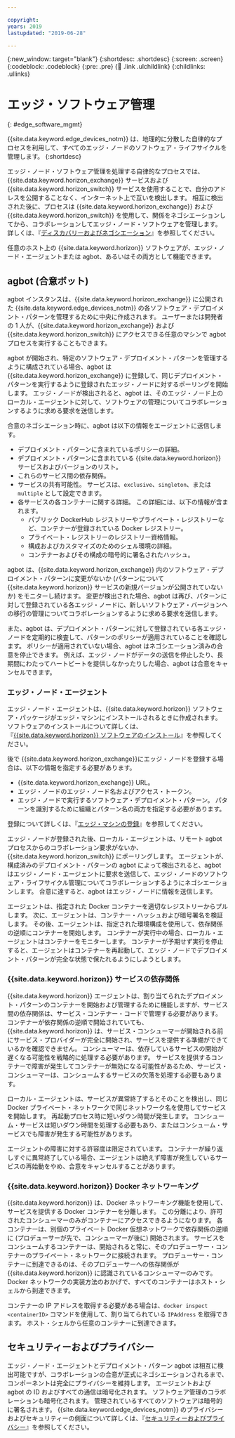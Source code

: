 ```yaml
---

copyright:
years: 2019
lastupdated: "2019-06-28"

---
```


{:new_window: target="blank"}
{:shortdesc: .shortdesc}
{:screen: .screen}
{:codeblock: .codeblock}
{:pre: .pre}
{:child: .link .ulchildlink}
{:childlinks: .ullinks}

# エッジ・ソフトウェア管理
{: #edge_software_mgmt}

{{site.data.keyword.edge_devices_notm}} は、地理的に分散した自律的なプロセスを利用して、すべてのエッジ・ノードのソフトウェア・ライフサイクルを管理します。
{:shortdesc}

エッジ・ノード・ソフトウェア管理を処理する自律的なプロセスでは、{{site.data.keyword.horizon_exchange}} サービスおよび {{site.data.keyword.horizon_switch}} サービスを使用することで、自分のアドレスを公開することなく、インターネット上で互いを検出します。 相互に検出された後に、プロセスは {{site.data.keyword.horizon_exchange}} および {{site.data.keyword.horizon_switch}} を使用して、関係をネゴシエーションしてから、コラボレーションしてエッジ・ノード・ソフトウェアを管理します。 詳しくは、『[ディスカバリーおよびネゴシエーション](discovery_negotiation.md)』を参照してください。

任意のホスト上の {{site.data.keyword.horizon}} ソフトウェアが、エッジ・ノード・エージェントまたは agbot、あるいはその両方として機能できます。

## agbot (合意ボット)

agbot インスタンスは、{{site.data.keyword.horizon_exchange}} に公開された {{site.data.keyword.edge_devices_notm}} の各ソフトウェア・デプロイメント・パターンを管理するために中央に作成されます。 ユーザーまたは開発者の 1 人が、{{site.data.keyword.horizon_exchange}} および {{site.data.keyword.horizon_switch}} にアクセスできる任意のマシンで agbot プロセスを実行することもできます。

agbot が開始され、特定のソフトウェア・デプロイメント・パターンを管理するように構成されている場合、agbot は {{site.data.keyword.horizon_exchange}} に登録して、同じデプロイメント・パターンを実行するように登録されたエッジ・ノードに対するポーリングを開始します。 エッジ・ノードが検出されると、agbot は、そのエッジ・ノード上のローカル・エージェントに対して、ソフトウェアの管理についてコラボレーションするように求める要求を送信します。

合意のネゴシエーション時に、agbot は以下の情報をエージェントに送信します。

* デプロイメント・パターンに含まれているポリシーの詳細。
* デプロイメント・パターンに含まれている {{site.data.keyword.horizon}} サービスおよびバージョンのリスト。
* これらのサービス間の依存関係。
* サービスの共有可能性。 サービスは、`exclusive`、`singleton`、または `multiple` として設定できます。
* 各サービスの各コンテナーに関する詳細。 この詳細には、以下の情報が含まれます。 
  * パブリック DockerHub レジストリーやプライベート・レジストリーなど、コンテナーが登録されている Docker レジストリー。
  * プライベート・レジストリーのレジストリー資格情報。
  * 構成およびカスタマイズのためのシェル環境の詳細。
  * コンテナーおよびその構成の暗号的に署名されたハッシュ。

agbot は、{{site.data.keyword.horizon_exchange}} 内のソフトウェア・デプロイメント・パターンに変更がないか (パターンについて {{site.data.keyword.horizon}} サービスの新規バージョンが公開されていないか) をモニターし続けます。 変更が検出された場合、agbot は再び、パターンに対して登録されている各エッジ・ノードに、新しいソフトウェア・バージョンへの移行の管理についてコラボレーションするように求める要求を送信します。

また、agbot は、デプロイメント・パターンに対して登録されている各エッジ・ノードを定期的に検査して、パターンのポリシーが適用されていることを確認します。 ポリシーが適用されていない場合、agbot はネゴシエーション済みの合意を停止できます。 例えば、エッジ・ノードがデータの送信を停止したり、長期間にわたってハートビートを提供しなかったりした場合、agbot は合意をキャンセルできます。  

### エッジ・ノード・エージェント

エッジ・ノード・エージェントは、{{site.data.keyword.horizon}}  ソフトウェア・パッケージがエッジ・マシンにインストールされるときに作成されます。 ソフトウェアのインストールについて詳しくは、『[{{site.data.keyword.horizon}} ソフトウェアのインストール](../installing/adding_devices.md)』を参照してください。

後で {{site.data.keyword.horizon_exchange}}にエッジ・ノードを登録する場合は、以下の情報を指定する必要があります。

* {{site.data.keyword.horizon_exchange}} URL。
* エッジ・ノードのエッジ・ノード名およびアクセス・トークン。
* エッジ・ノードで実行するソフトウェア・デプロイメント・パターン。 パターンを識別するために組織とパターン名の両方を指定する必要があります。

登録について詳しくは、『[エッジ・マシンの登録](../installing/registration.md)』を参照してください。

エッジ・ノードが登録された後、ローカル・エージェントは、リモート agbot プロセスからのコラボレーション要求がないか、{{site.data.keyword.horizon_switch}} にポーリングします。 エージェントが、構成済みのデプロイメント・パターンの agbot によって検出されると、agbot はエッジ・ノード・エージェントに要求を送信して、エッジ・ノードのソフトウェア・ライフサイクル管理についてコラボレーションするようにネゴシエーションします。 合意に達すると、agbot はエッジ・ノードに情報を送信します。

エージェントは、指定された Docker コンテナーを適切なレジストリーからプルします。 次に、エージェントは、コンテナー・ハッシュおよび暗号署名を検証します。 その後、エージェントは、指定された環境構成を使用して、依存関係の逆順にコンテナーを開始します。 コンテナーが実行中の場合、ローカル・エージェントはコンテナーをモニターします。 コンテナーが予期せず実行を停止すると、エージェントはコンテナーを再起動して、エッジ・ノードでデプロイメント・パターンが完全な状態で保たれるようにしようとします。

### {{site.data.keyword.horizon}} サービスの依存関係

{{site.data.keyword.horizon}} エージェントは、割り当てられたデプロイメント・パターンのコンテナーを開始および管理するために機能しますが、サービス間の依存関係は、サービス・コンテナー・コードで管理する必要があります。 コンテナーが依存関係の逆順で開始されていても、{{site.data.keyword.horizon}} は、サービス・コンシューマーが開始される前にサービス・プロバイダーが完全に開始され、サービスを提供する準備ができているかを確認できません。 コンシューマーは、依存しているサービスの開始が遅くなる可能性を戦略的に処理する必要があります。 サービスを提供するコンテナーで障害が発生してコンテナーが無効になる可能性があるため、サービス・コンシューマーは、コンシュームするサービスの欠落を処理する必要もあります。 

ローカル・エージェントは、サービスが異常終了するとそのことを検出し、同じ Docker プライベート・ネットワークで同じネットワーク名を使用してサービスを開始します。 再起動プロセス時に短いダウン時間が発生します。 コンシューム・サービスは短いダウン時間を処理する必要もあり、またはコンシューム・サービスでも障害が発生する可能性があります。

エージェントの障害に対する許容度は限定されています。 コンテナーが繰り返しすぐに異常終了している場合、エージェントは絶えず障害が発生しているサービスの再始動をやめ、合意をキャンセルすることがあります。

### {{site.data.keyword.horizon}} Docker ネットワーキング

{{site.data.keyword.horizon}} は、Docker ネットワーキング機能を使用して、サービスを提供する Docker コンテナーを分離します。 この分離により、許可されたコンシューマーのみがコンテナーにアクセスできるようになります。 各コンテナーは、別個のプライベート Docker 仮想ネットワークで依存関係の逆順に (プロデューサーが先で、コンシューマーが後に) 開始されます。 サービスをコンシュームするコンテナーは、開始されると常に、そのプロデューサー・コンテナーのプライベート・ネットワークに接続されます。 プロデューサー・コンテナーに到達できるのは、そのプロデューサーへの依存関係が {{site.data.keyword.horizon}} に認識されているコンシューマーのみです。 Docker ネットワークの実装方法のおかげで、すべてのコンテナーはホスト・シェルから到達できます。 

コンテナーの IP アドレスを取得する必要がある場合は、`docker inspect <containerID>` コマンドを使用して、割り当てられている `IPAddress` を取得できます。 ホスト・シェルから任意のコンテナーに到達できます。

## セキュリティーおよびプライバシー

エッジ・ノード・エージェントとデプロイメント・パターン agbot は相互に検出可能ですが、コラボレーションの合意が正式にネゴシエーションされるまで、コンポーネントは完全にプライバシーを維持します。 エージェントおよび agbot の ID およびすべての通信は暗号化されます。 ソフトウェア管理のコラボレーションも暗号化されます。 管理されているすべてのソフトウェアは暗号的に署名されます。 {{site.data.keyword.edge_devices_notm}} のプライバシーおよびセキュリティーの側面について詳しくは、『[セキュリティーおよびプライバシー](../user_management/security_privacy.md)』を参照してください。
